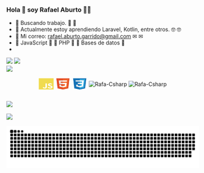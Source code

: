 ### Hola 👋 soy Rafael Aburto 👀👀

- 🔭 Buscando trabajo. 💪 💪
- 🌱 Actualmente estoy aprendiendo Laravel, Kotlin, entre otros. 🤓  🤓
- 💬 Mi correo: rafael.aburto.garrido@gmail.com ✉ ✉
- 💛 JavaScript 💛  💜 PHP 💜  💚 Bases de datos 💚
- 
<div>
  <div>
 <img  src="https://github-readme-stats.vercel.app/api?username=Hachigud&theme=tokyonight&show_icons=true&hide_border=true&count_private=true">
 <img  src="https://github-readme-streak-stats.herokuapp.com/?user=Hachigud&theme=tokyonight&hide_border=true">
  </div>
 <img align="center" src="https://github-readme-stats.vercel.app/api/top-langs/?username=Hachigud&theme=tokyonight&show_icons=true&hide_border=true&layout=compact" >
</div>



  <div align="center" style="display: inline_block"><br>
  <img align="center" alt="Rafa-Js" height="30" width="40" src="https://raw.githubusercontent.com/devicons/devicon/master/icons/javascript/javascript-plain.svg">
  <img align="center" alt="Rafa-HTML" height="30" width="40" src="https://raw.githubusercontent.com/devicons/devicon/master/icons/html5/html5-original.svg">
  <img align="center" alt="Rafa-CSS" height="30" width="40" src="https://raw.githubusercontent.com/devicons/devicon/master/icons/css3/css3-original.svg">
  <img align="center" alt="Rafa-Csharp" height="30" width="40" src="https://cdn.jsdelivr.net/gh/devicons/devicon/icons/cplusplus/cplusplus-original.svg">
    <img align="center" alt="Rafa-Csharp" height="30" width="40" src="https://cdn.jsdelivr.net/gh/devicons/devicon/icons/mysql/mysql-original.svg">
</div>
  
  ##
  
  <div> 
         <a href="https://www.linkedin.com/in/rafael-aburto-garrido-3b00ab223/" target="_blank"><img src="https://img.shields.io/badge/Linkedin-FF0000?style=for-the-badge&logo=linkedin&logoColor=white" target="_blank"></a>

  <a href = "mailto:rafael.aburto.garrido@gmail.com"><img src="https://img.shields.io/badge/-Gmail-%23333?style=for-the-badge&logo=gmail&logoColor=white" target="_blank"></a>
  
<picture>
  <source media="(prefers-color-scheme: dark)" srcset="https://raw.githubusercontent.com/hachigud/hachigud/output/github-contribution-grid-snake-dark.svg">
  <source media="(prefers-color-scheme: light)" srcset="https://raw.githubusercontent.com/hachigud/hachigud/output/github-contribution-grid-snake.svg">
  <img alt="github contribution grid snake animation" src="https://raw.githubusercontent.com/hachigud/hachigud/output/github-contribution-grid-snake.svg">
</picture>
    </div>
